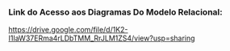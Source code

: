 ### Link do Acesso aos Diagramas Do Modelo Relacional:
https://drive.google.com/file/d/1K2-I1IaW37ERma4rLDbTMM_RrJLM1ZS4/view?usp=sharing

